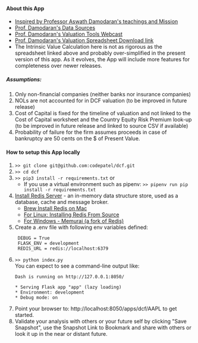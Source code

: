#### About this App ####
- [Inspired by Professor Aswath Damodaran's teachings and Mission](http://pages.stern.nyu.edu/~adamodar/New_Home_Page/home.htm)
- [Prof. Damodaran's Data Sources](http://pages.stern.nyu.edu/~adamodar/New_Home_Page/datacurrent.html)
- [Prof. Damodaran's Valuation Tools Webcast](https://www.youtube.com/watch?v=F9GfXJ-IrSA)
- [Prof. Damodaran's Valuation Spreadsheet Download link](http://www.stern.nyu.edu/~adamodar/pc/fcffsimpleginzuCorona.xlsx)
- The Intrinsic Value Calculation here is not as rigorous as the spreadsheet linked above and probably over-simplified in the present version of this app. As it evolves, the App will include more features for completeness over newer releases.

##### *Assumptions:* #####
1. Only non-financial companies (neither banks nor insurance companies)
2. NOLs are not accounted for in DCF valuation (to be improved in future release)
3. Cost of Capital is fixed for the timeline of valuation and not linked to the Cost of Capital worksheet and the Country Equity Risk Premium look-up (to be improved in future release and linked to source CSV if available)
4. Probability of failure for the firm assumes proceeds in case of bankruptcy are 50 cents on the $ of Present Value.

#### How to setup this App locally ####
1. `>> git clone git@github.com:codepatel/dcf.git`
2. `>> cd dcf`
3. `>> pip3 install -r requirements.txt` or 
    - If you use a virtual environment such as pipenv: `>> pipenv run pip install -r requirements.txt`
4. [Install Redis Server](https://redis.io/) - an in-memory data structure store, used as a database, cache and message broker.
    - [Brew Install Redis on Mac](https://gist.github.com/tomysmile/1b8a321e7c58499ef9f9441b2faa0aa8)
    - [For Linux: Installing Redis From Source](https://realpython.com/python-redis/#installing-redis-from-source)
    - [For Windows - Memurai (a fork of Redis)](https://www.memurai.com/get-memurai)
5. Create a .env file with following env variables defined:
   ```
    DEBUG = True
    FLASK_ENV = development
    REDIS_URL = redis://localhost:6379
    ```
6. `>> python index.py`  
    You can expect to see a command-line output like:
    ```
    Dash is running on http://127.0.0.1:8050/

    * Serving Flask app "app" (lazy loading)
    * Environment: development
    * Debug mode: on
    ```
7. Point your browser to: http://localhost:8050/apps/dcf/AAPL to get started.
8. Validate your analysis with others or your future self by clicking "Save Snapshot", use the Snapshot Link to Bookmark and share with others or look it up in the near or distant future.
